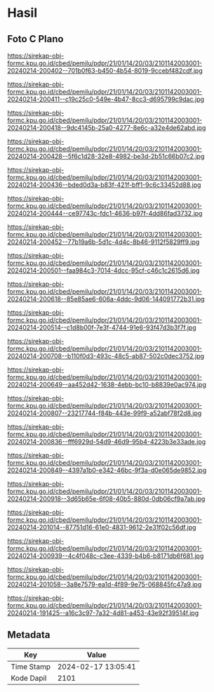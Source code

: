 # Hasil

## Foto C Plano

https://sirekap-obj-formc.kpu.go.id/cbed/pemilu/pdpr/21/01/14/20/03/2101142003001-20240214-200402--701b0f63-b450-4b54-8019-9ccebf482cdf.jpg

https://sirekap-obj-formc.kpu.go.id/cbed/pemilu/pdpr/21/01/14/20/03/2101142003001-20240214-200411--c19c25c0-549e-4b47-8cc3-d695799c9dac.jpg

https://sirekap-obj-formc.kpu.go.id/cbed/pemilu/pdpr/21/01/14/20/03/2101142003001-20240214-200418--9dc4145b-25a0-4277-8e6c-a32e4de62abd.jpg

https://sirekap-obj-formc.kpu.go.id/cbed/pemilu/pdpr/21/01/14/20/03/2101142003001-20240214-200428--5f6c1d28-32e8-4982-be3d-2b51c66b07c2.jpg

https://sirekap-obj-formc.kpu.go.id/cbed/pemilu/pdpr/21/01/14/20/03/2101142003001-20240214-200436--bded0d3a-b83f-421f-bff1-9c6c33452d88.jpg

https://sirekap-obj-formc.kpu.go.id/cbed/pemilu/pdpr/21/01/14/20/03/2101142003001-20240214-200444--ce97743c-fdc1-4636-b97f-4dd86fad3732.jpg

https://sirekap-obj-formc.kpu.go.id/cbed/pemilu/pdpr/21/01/14/20/03/2101142003001-20240214-200452--77b19a6b-5d1c-4d4c-8b46-9112f5829ff9.jpg

https://sirekap-obj-formc.kpu.go.id/cbed/pemilu/pdpr/21/01/14/20/03/2101142003001-20240214-200501--faa984c3-7014-4dcc-95cf-c46c1c2615d6.jpg

https://sirekap-obj-formc.kpu.go.id/cbed/pemilu/pdpr/21/01/14/20/03/2101142003001-20240214-200618--85e85ae6-606a-4ddc-9d06-144091772b31.jpg

https://sirekap-obj-formc.kpu.go.id/cbed/pemilu/pdpr/21/01/14/20/03/2101142003001-20240214-200514--c1d8b00f-7e3f-4744-91e6-93f47d3b3f7f.jpg

https://sirekap-obj-formc.kpu.go.id/cbed/pemilu/pdpr/21/01/14/20/03/2101142003001-20240214-200708--b110f0d3-493c-48c5-ab87-502c0dec3752.jpg

https://sirekap-obj-formc.kpu.go.id/cbed/pemilu/pdpr/21/01/14/20/03/2101142003001-20240214-200649--aa452d42-1638-4ebb-bc10-b8839e0ac974.jpg

https://sirekap-obj-formc.kpu.go.id/cbed/pemilu/pdpr/21/01/14/20/03/2101142003001-20240214-200807--23217744-f84b-443e-99f9-a52abf78f2d8.jpg

https://sirekap-obj-formc.kpu.go.id/cbed/pemilu/pdpr/21/01/14/20/03/2101142003001-20240214-200836--fff6929d-54d9-46d9-95b4-4223b3e33ade.jpg

https://sirekap-obj-formc.kpu.go.id/cbed/pemilu/pdpr/21/01/14/20/03/2101142003001-20240214-200849--4397a1b0-e342-46bc-9f3a-d0e065de9852.jpg

https://sirekap-obj-formc.kpu.go.id/cbed/pemilu/pdpr/21/01/14/20/03/2101142003001-20240214-200918--3d65b65e-6f08-40b5-880d-0db06cf9a7ab.jpg

https://sirekap-obj-formc.kpu.go.id/cbed/pemilu/pdpr/21/01/14/20/03/2101142003001-20240214-201014--87751d16-61e0-4831-9612-2e31f02c56df.jpg

https://sirekap-obj-formc.kpu.go.id/cbed/pemilu/pdpr/21/01/14/20/03/2101142003001-20240214-200939--4c4f048c-c3ee-4339-b4b6-b8171db6f681.jpg

https://sirekap-obj-formc.kpu.go.id/cbed/pemilu/pdpr/21/01/14/20/03/2101142003001-20240214-201058--3a8e7579-ea1d-4f89-9e75-068845fc47a9.jpg

https://sirekap-obj-formc.kpu.go.id/cbed/pemilu/pdpr/21/01/14/20/03/2101142003001-20240214-191425--a16c3c97-7a32-4d81-a453-43e92f39514f.jpg


## Metadata

| Key        | Value               |
| ---------- | ------------------- |
| Time Stamp | 2024-02-17 13:05:41 |
| Kode Dapil | 2101                |



